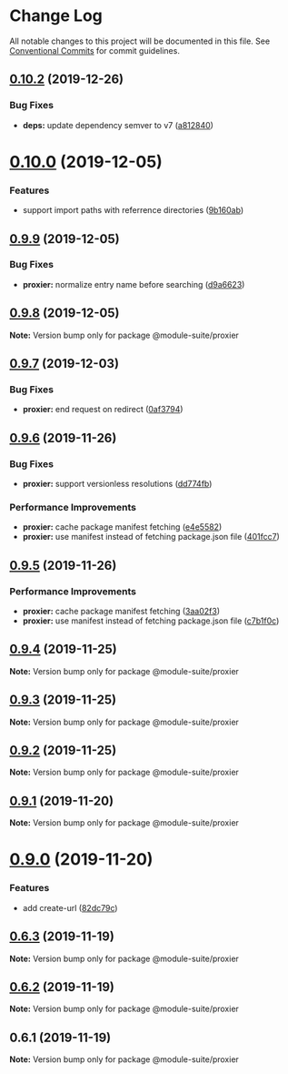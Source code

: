# Change Log

All notable changes to this project will be documented in this file.
See [Conventional Commits](https://conventionalcommits.org) for commit guidelines.

## [0.10.2](https://github.com/zelzen/module-suite/compare/@module-suite/proxier@0.10.0...@module-suite/proxier@0.10.2) (2019-12-26)


### Bug Fixes

* **deps:** update dependency semver to v7 ([a812840](https://github.com/zelzen/module-suite/commit/a812840b232b137360e9ba2fbb93310193173065))





# [0.10.0](https://github.com/zelzen/module-suite/compare/@module-suite/proxier@0.9.9...@module-suite/proxier@0.10.0) (2019-12-05)


### Features

* support import paths with referrence directories ([9b160ab](https://github.com/zelzen/module-suite/commit/9b160ab5c3df7585d45a4ca42125d4ba9c18207d))





## [0.9.9](https://github.com/zelzen/module-suite/compare/@module-suite/proxier@0.9.8...@module-suite/proxier@0.9.9) (2019-12-05)


### Bug Fixes

* **proxier:** normalize entry name before searching ([d9a6623](https://github.com/zelzen/module-suite/commit/d9a6623439dae3e3e1790ada972f935897f1bfc1))





## [0.9.8](https://github.com/zelzen/module-suite/compare/@module-suite/proxier@0.9.7...@module-suite/proxier@0.9.8) (2019-12-05)

**Note:** Version bump only for package @module-suite/proxier





## [0.9.7](https://github.com/zelzen/module-suite/compare/@module-suite/proxier@0.9.6...@module-suite/proxier@0.9.7) (2019-12-03)


### Bug Fixes

* **proxier:** end request on redirect ([0af3794](https://github.com/zelzen/module-suite/commit/0af3794070d366c5d536bb78ce03e15b9baeb992))





## [0.9.6](https://github.com/zelzen/module-suite/compare/@module-suite/proxier@0.9.5...@module-suite/proxier@0.9.6) (2019-11-26)


### Bug Fixes

* **proxier:** support versionless resolutions ([dd774fb](https://github.com/zelzen/module-suite/commit/dd774fb947b52da6b2817d57c2b8707495bf5244))


### Performance Improvements

* **proxier:** cache package manifest fetching ([e4e5582](https://github.com/zelzen/module-suite/commit/e4e55824f56b95c315f55ff1a794861f1e927c81))
* **proxier:** use manifest instead of fetching package.json file ([401fcc7](https://github.com/zelzen/module-suite/commit/401fcc744904b79da344a5311dddd2556cf28d2e))





## [0.9.5](https://github.com/zelzen/module-suite/compare/@module-suite/proxier@0.9.4...@module-suite/proxier@0.9.5) (2019-11-26)


### Performance Improvements

* **proxier:** cache package manifest fetching ([3aa02f3](https://github.com/zelzen/module-suite/commit/3aa02f349f31689dfd790b042d8b375a64babdb5))
* **proxier:** use manifest instead of fetching package.json file ([c7b1f0c](https://github.com/zelzen/module-suite/commit/c7b1f0c54f465031c66f55389360937cda22b824))





## [0.9.4](https://github.com/zelzen/module-suite/compare/@module-suite/proxier@0.9.3...@module-suite/proxier@0.9.4) (2019-11-25)

**Note:** Version bump only for package @module-suite/proxier





## [0.9.3](https://github.com/zelzen/module-suite/compare/@module-suite/proxier@0.9.2...@module-suite/proxier@0.9.3) (2019-11-25)

**Note:** Version bump only for package @module-suite/proxier





## [0.9.2](https://github.com/zelzen/module-suite/compare/@module-suite/proxier@0.9.1...@module-suite/proxier@0.9.2) (2019-11-25)

**Note:** Version bump only for package @module-suite/proxier





## [0.9.1](https://github.com/zelzen/module-suite/compare/@module-suite/proxier@0.9.0...@module-suite/proxier@0.9.1) (2019-11-20)

**Note:** Version bump only for package @module-suite/proxier





# [0.9.0](https://github.com/zelzen/module-suite/compare/@module-suite/proxier@0.6.3...@module-suite/proxier@0.9.0) (2019-11-20)


### Features

* add create-url ([82dc79c](https://github.com/zelzen/module-suite/commit/82dc79cd4e1cba0173c52f2ea9bd31571be6161f))





## [0.6.3](https://github.com/zelzen/module-suite/compare/@module-suite/proxier@0.6.2...@module-suite/proxier@0.6.3) (2019-11-19)

**Note:** Version bump only for package @module-suite/proxier





## [0.6.2](https://github.com/zelzen/module-suite/compare/@module-suite/proxier@0.6.1...@module-suite/proxier@0.6.2) (2019-11-19)

**Note:** Version bump only for package @module-suite/proxier





## 0.6.1 (2019-11-19)

**Note:** Version bump only for package @module-suite/proxier
